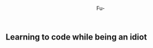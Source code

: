 <!DOCTYPE HTML>
<html>
  <header> 
   Fu- 
  </header>
  <main>
    <h2> Learning to code while being an idiot <h2>
